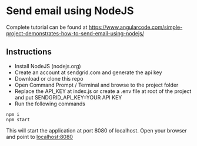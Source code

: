 # Send email using NodeJS

Complete tutorial can be found at https://www.angularcode.com/simple-project-demonstrates-how-to-send-email-using-nodejs/
## Instructions

+ Install NodeJS (nodejs.org)
+ Create an account at sendgrid.com and generate the api key
+ Download or clone this repo
+ Open Command Prompt / Terminal and browse to the project folder
+ Replace the API_KEY at index.js or create a .env file at root of the project and put SENDGRID_API_KEY=YOUR API KEY
+ Run the following commands
```
npm i
npm start
```

This will start the application at port 8080 of localhost.
Open your browser and point to <a href="http://localhost:8080">localhost:8080</a>
